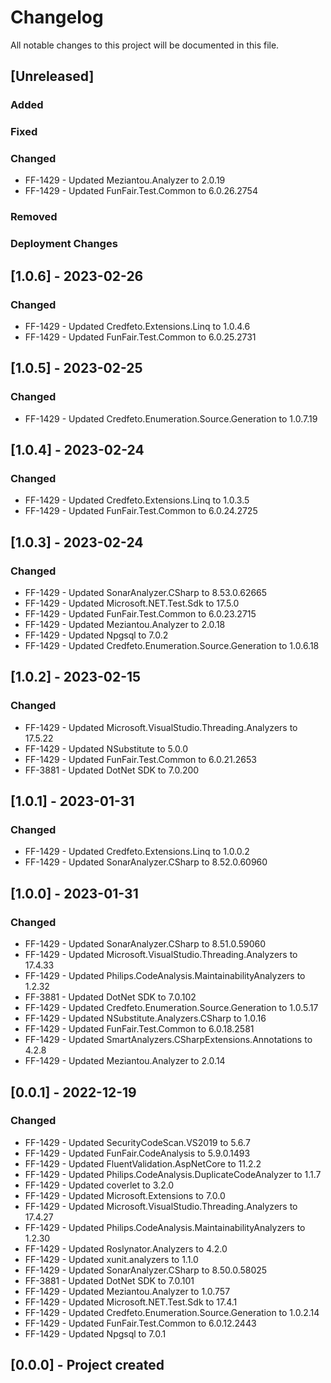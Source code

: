 ﻿# Changelog
All notable changes to this project will be documented in this file.

<!--
Please ADD ALL Changes to the UNRELEASED SECTION and not a specific release
-->

## [Unreleased]
### Added
### Fixed
### Changed
- FF-1429 - Updated Meziantou.Analyzer to 2.0.19
- FF-1429 - Updated FunFair.Test.Common to 6.0.26.2754
### Removed
### Deployment Changes

<!--
Releases that have at least been deployed to staging, BUT NOT necessarily released to live.  Changes should be moved from [Unreleased] into here as they are merged into the appropriate release branch
-->
## [1.0.6] - 2023-02-26
### Changed
- FF-1429 - Updated Credfeto.Extensions.Linq to 1.0.4.6
- FF-1429 - Updated FunFair.Test.Common to 6.0.25.2731

## [1.0.5] - 2023-02-25
### Changed
- FF-1429 - Updated Credfeto.Enumeration.Source.Generation to 1.0.7.19

## [1.0.4] - 2023-02-24
### Changed
- FF-1429 - Updated Credfeto.Extensions.Linq to 1.0.3.5
- FF-1429 - Updated FunFair.Test.Common to 6.0.24.2725

## [1.0.3] - 2023-02-24
### Changed
- FF-1429 - Updated SonarAnalyzer.CSharp to 8.53.0.62665
- FF-1429 - Updated Microsoft.NET.Test.Sdk to 17.5.0
- FF-1429 - Updated FunFair.Test.Common to 6.0.23.2715
- FF-1429 - Updated Meziantou.Analyzer to 2.0.18
- FF-1429 - Updated Npgsql to 7.0.2
- FF-1429 - Updated Credfeto.Enumeration.Source.Generation to 1.0.6.18

## [1.0.2] - 2023-02-15
### Changed
- FF-1429 - Updated Microsoft.VisualStudio.Threading.Analyzers to 17.5.22
- FF-1429 - Updated NSubstitute to 5.0.0
- FF-1429 - Updated FunFair.Test.Common to 6.0.21.2653
- FF-3881 - Updated DotNet SDK to 7.0.200

## [1.0.1] - 2023-01-31
### Changed
- FF-1429 - Updated Credfeto.Extensions.Linq to 1.0.0.2
- FF-1429 - Updated SonarAnalyzer.CSharp to 8.52.0.60960

## [1.0.0] - 2023-01-31
### Changed
- FF-1429 - Updated SonarAnalyzer.CSharp to 8.51.0.59060
- FF-1429 - Updated Microsoft.VisualStudio.Threading.Analyzers to 17.4.33
- FF-1429 - Updated Philips.CodeAnalysis.MaintainabilityAnalyzers to 1.2.32
- FF-3881 - Updated DotNet SDK to 7.0.102
- FF-1429 - Updated Credfeto.Enumeration.Source.Generation to 1.0.5.17
- FF-1429 - Updated NSubstitute.Analyzers.CSharp to 1.0.16
- FF-1429 - Updated FunFair.Test.Common to 6.0.18.2581
- FF-1429 - Updated SmartAnalyzers.CSharpExtensions.Annotations to 4.2.8
- FF-1429 - Updated Meziantou.Analyzer to 2.0.14

## [0.0.1] - 2022-12-19
### Changed
- FF-1429 - Updated SecurityCodeScan.VS2019 to 5.6.7
- FF-1429 - Updated FunFair.CodeAnalysis to 5.9.0.1493
- FF-1429 - Updated FluentValidation.AspNetCore to 11.2.2
- FF-1429 - Updated Philips.CodeAnalysis.DuplicateCodeAnalyzer to 1.1.7
- FF-1429 - Updated coverlet to 3.2.0
- FF-1429 - Updated Microsoft.Extensions to 7.0.0
- FF-1429 - Updated Microsoft.VisualStudio.Threading.Analyzers to 17.4.27
- FF-1429 - Updated Philips.CodeAnalysis.MaintainabilityAnalyzers to 1.2.30
- FF-1429 - Updated Roslynator.Analyzers to 4.2.0
- FF-1429 - Updated xunit.analyzers to 1.1.0
- FF-1429 - Updated SonarAnalyzer.CSharp to 8.50.0.58025
- FF-3881 - Updated DotNet SDK to 7.0.101
- FF-1429 - Updated Meziantou.Analyzer to 1.0.757
- FF-1429 - Updated Microsoft.NET.Test.Sdk to 17.4.1
- FF-1429 - Updated Credfeto.Enumeration.Source.Generation to 1.0.2.14
- FF-1429 - Updated FunFair.Test.Common to 6.0.12.2443
- FF-1429 - Updated Npgsql to 7.0.1

## [0.0.0] - Project created
